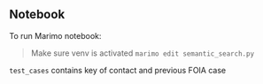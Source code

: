 ## Notebook

To run Marimo notebook:
> Make sure venv is activated
`marimo edit semantic_search.py`

`test_cases` contains key of contact and previous FOIA case